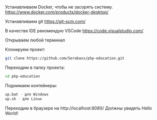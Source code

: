 Устанавливаем Docker, чтобы не засорять систему.
https://www.docker.com/products/docker-desktop/

Устанавливаем git
https://git-scm.com/

В качестве IDE рекомендую VSCode
https://code.visualstudio.com/


Открываем любой терминал

Клонируем проект:
```bash
git clone https://github.com/Serabass/php-education.git
```

Переходим в папку проекта:
```bash
cd php-education
```

Поднимаем контейнеры:
```bash
up.bat - для Windows
up.sh - для Linux
```

Переходим в браузере на http://localhost:8080/
Должны увидеть Hello World!


